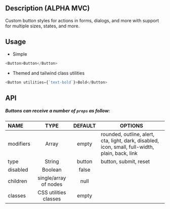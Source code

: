 ## Description (ALPHA MVC)

Custom button styles for actions in forms, dialogs, and more with support for multiple sizes, states, and more.

## Usage

- Simple

```js
<Button>Button</Button>
```

- Themed and tailwind class utilities

```js
<Button utilities={`text-bold`}>Bold</Button>
```

## API

##### Buttons can receive a number of `props` as follow:

| NAME      |         TYPE          | DEFAULT | OPTIONS                                                                                         |
| :-------- | :-------------------: | :-----: | ----------------------------------------------------------------------------------------------- |
| modifiers |         Array         |  empty  | rounded, outline, alert, cta, light, dark, disabled, icon, small, full-width, plain, back, link |
| type      |        String         | button  | button, submit, reset                                                                           |
| disabled  |        Boolean        |  false  |                                                                                                 |
| children  | single/array of nodes |  null   |                                                                                                 |
| classes   | CSS utilities classes |  empty  |                                                                                                 |
